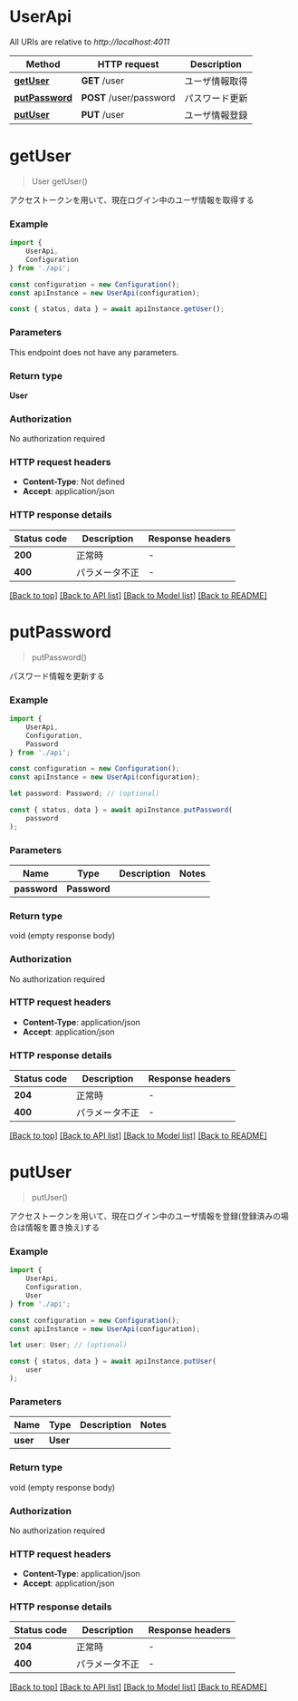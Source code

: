 # UserApi

All URIs are relative to *http://localhost:4011*

|Method | HTTP request | Description|
|------------- | ------------- | -------------|
|[**getUser**](#getuser) | **GET** /user | ユーザ情報取得|
|[**putPassword**](#putpassword) | **POST** /user/password | パスワード更新|
|[**putUser**](#putuser) | **PUT** /user | ユーザ情報登録|

# **getUser**
> User getUser()

アクセストークンを用いて、現在ログイン中のユーザ情報を取得する

### Example

```typescript
import {
    UserApi,
    Configuration
} from './api';

const configuration = new Configuration();
const apiInstance = new UserApi(configuration);

const { status, data } = await apiInstance.getUser();
```

### Parameters
This endpoint does not have any parameters.


### Return type

**User**

### Authorization

No authorization required

### HTTP request headers

 - **Content-Type**: Not defined
 - **Accept**: application/json


### HTTP response details
| Status code | Description | Response headers |
|-------------|-------------|------------------|
|**200** | 正常時 |  -  |
|**400** | パラメータ不正 |  -  |

[[Back to top]](#) [[Back to API list]](../README.md#documentation-for-api-endpoints) [[Back to Model list]](../README.md#documentation-for-models) [[Back to README]](../README.md)

# **putPassword**
> putPassword()

パスワード情報を更新する

### Example

```typescript
import {
    UserApi,
    Configuration,
    Password
} from './api';

const configuration = new Configuration();
const apiInstance = new UserApi(configuration);

let password: Password; // (optional)

const { status, data } = await apiInstance.putPassword(
    password
);
```

### Parameters

|Name | Type | Description  | Notes|
|------------- | ------------- | ------------- | -------------|
| **password** | **Password**|  | |


### Return type

void (empty response body)

### Authorization

No authorization required

### HTTP request headers

 - **Content-Type**: application/json
 - **Accept**: application/json


### HTTP response details
| Status code | Description | Response headers |
|-------------|-------------|------------------|
|**204** | 正常時 |  -  |
|**400** | パラメータ不正 |  -  |

[[Back to top]](#) [[Back to API list]](../README.md#documentation-for-api-endpoints) [[Back to Model list]](../README.md#documentation-for-models) [[Back to README]](../README.md)

# **putUser**
> putUser()

アクセストークンを用いて、現在ログイン中のユーザ情報を登録(登録済みの場合は情報を置き換え)する

### Example

```typescript
import {
    UserApi,
    Configuration,
    User
} from './api';

const configuration = new Configuration();
const apiInstance = new UserApi(configuration);

let user: User; // (optional)

const { status, data } = await apiInstance.putUser(
    user
);
```

### Parameters

|Name | Type | Description  | Notes|
|------------- | ------------- | ------------- | -------------|
| **user** | **User**|  | |


### Return type

void (empty response body)

### Authorization

No authorization required

### HTTP request headers

 - **Content-Type**: application/json
 - **Accept**: application/json


### HTTP response details
| Status code | Description | Response headers |
|-------------|-------------|------------------|
|**204** | 正常時 |  -  |
|**400** | パラメータ不正 |  -  |

[[Back to top]](#) [[Back to API list]](../README.md#documentation-for-api-endpoints) [[Back to Model list]](../README.md#documentation-for-models) [[Back to README]](../README.md)

